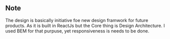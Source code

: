 ## Note 
 The design is basically initiative foe new design framwork for future products. As it is built in ReactJs but the Core thing is Design Architecture. I used BEM for that purpuse, yet responsiveness is needs to be done.
 
 
